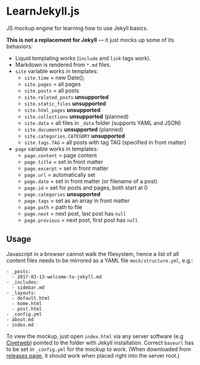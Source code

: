 # LearnJekyll.js

JS mockup engine for learning how to use Jekyll basics.

**This is not a replacement for Jekyll** — it just mocks up some of its behaviors:

- Liquid templating works (`include` and `link` tags work).
- Markdown is rendered from `*.md` files.
- `site` variable works in templates:
  - `site.time` = new Date();
  - `site.pages` = all pages
  - `site.posts` = all posts
  - `site.related_posts` **unsupported**
  - `site.static_files` **unsupported**
  - `site.html_pages` **unsupported**
  - `site.collections` **unsupported** (planned)
  - `site.data` = all files in `_data` folder (supports YAML and JSON)
  - `site.documents` **unsupported** (planned)
  - `site.categories.CATEGORY` **unsupported**
  - `site.tags.TAG` = all posts with tag TAG (specified in front matter)
- `page` variable works in templates:
  - `page.content` = page content
  - `page.title` = set in front matter
  - `page.excerpt` = set in front matter
  - `page.url` = automatically set
  - `page.date`  = set in front matter (or filename of a post)
  - `page.id` = set for posts and pages, both start at 0
  - `page.categories` **unsupported**
  - `page.tags` = set as an array in front matter
  - `page.path` = path to file
  - `page.next` = next post, last post has `null` 
  - `page.previous` = next post, first post has `null` 


## Usage

Javascript in a browser cannot walk the filesystem, hence a list of all content files needs to be mirrored as a YAML file `mock/structure.yml`, e.g.:

    - _posts:
      - 2017-03-13-welcome-to-jekyll.md
    - _includes:
      - sidebar.md
    - _layouts:
      - default.html
      - home.html
      - post.html
    - _config.yml
    - about.md
    - index.md

To view the mockup, just open `index.html` via any server software (e.g [Civetweb][cw]) pointed to the folder with Jekyll installation. Correct `baseurl` has to be set in `_config.yml` for the mockup to work. (When downloaded from [releases page](rel), it should work when placed right into the server root.)

[cw]: https://github.com/civetweb/civetweb
[rel]: https://github.com/jan-martinek/learn-jekyll/releases
